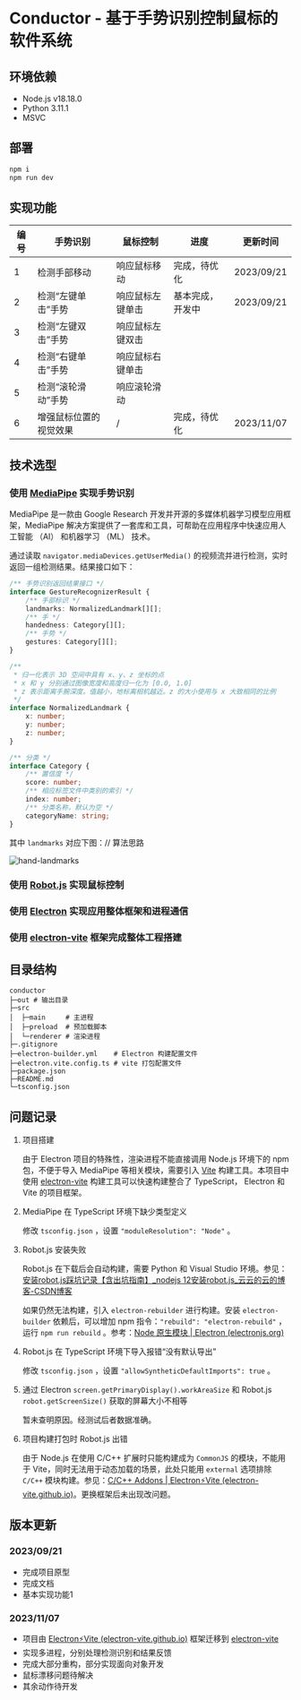 # Conductor - 基于手势识别控制鼠标的软件系统

## 环境依赖

- Node.js v18.18.0
- Python 3.11.1
- MSVC

## 部署

``` powershell
npm i
npm run dev
```

## 实现功能

| 编号 | 手势识别               | 鼠标控制         | 进度             | 更新时间   |
| ---- | ---------------------- | ---------------- | ---------------- | ---------- |
| 1    | 检测手部移动           | 响应鼠标移动     | 完成，待优化     | 2023/09/21 |
| 2    | 检测“左键单击”手势     | 响应鼠标左键单击 | 基本完成，开发中 | 2023/09/21 |
| 3    | 检测“左键双击”手势     | 响应鼠标左键双击 |                  |            |
| 4    | 检测“右键单击”手势     | 响应鼠标右键单击 |                  |            |
| 5    | 检测“滚轮滑动”手势     | 响应滚轮滑动     |                  |            |
| 6    | 增强鼠标位置的视觉效果 | /                | 完成，待优化     | 2023/11/07 |

## 技术选型

### 使用 [MediaPipe](https://developers.google.cn/mediapipe/solutions/vision/gesture_recognizer) 实现手势识别

MediaPipe 是一款由 Google Research 开发并开源的多媒体机器学习模型应用框架，MediaPipe 解决方案提供了一套库和工具，可帮助在应用程序中快速应用人工智能 （AI） 和机器学习 （ML） 技术。

通过读取 `navigator.mediaDevices.getUserMedia()` 的视频流并进行检测，实时返回一组检测结果。结果接口如下：

``` typescript
/** 手势识别返回结果接口 */
interface GestureRecognizerResult {
    /** 手部标识 */
    landmarks: NormalizedLandmark[][];
    /** 手 */
    handedness: Category[][];
    /** 手势 */
    gestures: Category[][];
}

/**
 * 归一化表示 3D 空间中具有 x、y、z 坐标的点
 * x 和 y 分别通过图像宽度和高度归一化为 [0.0, 1.0]
 * z 表示距离手腕深度。值越小，地标离相机越近。z 的大小使用与 x 大致相同的比例
 */
interface NormalizedLandmark {
    x: number;
    y: number;
    z: number;
}

/** 分类 */
interface Category {
    /** 置信度 */
    score: number;
    /** 相应标签文件中类别的索引 */
    index: number;
    /** 分类名称，默认为空 */
    categoryName: string;
}
```

其中 `landmarks` 对应下图：// 算法思路

![hand-landmarks](https://developers.google.cn/static/mediapipe/images/solutions/hand-landmarks.png)

### 使用 [Robot.js](http://robotjs.io/) 实现鼠标控制

### 使用 [Electron](https://www.electronjs.org/zh/) 实现应用整体框架和进程通信

### 使用 [electron-vite](https://cn.electron-vite.org/) 框架完成整体工程搭建

## 目录结构

```
conductor
├─out # 输出目录
├─src
│  ├─main     # 主进程
│  ├─preload  # 预加载脚本
│  └─renderer # 渲染进程
├─.gitignore
├─electron-builder.yml    # Electron 构建配置文件
├─electron.vite.config.ts # vite 打包配置文件
├─package.json
├─README.md
└─tsconfig.json
```

## 问题记录

1. 项目搭建

   由于 Electron 项目的特殊性，渲染进程不能直接调用 Node.js 环境下的 npm 包，不便于导入 MediaPipe 等相关模块，需要引入 [Vite](https://cn.vitejs.dev/) 构建工具。本项目中使用 [electron-vite](https://cn.electron-vite.org/) 构建工具可以快速构建整合了 TypeScript， Electron 和 Vite 的项目框架。

2. MediaPipe 在 TypeScript 环境下缺少类型定义

   修改 `tsconfig.json` ，设置 `"moduleResolution": "Node"` 。

3. Robot.js 安装失败

   Robot.js 在下载后会自动构建，需要 Python 和 Visual Studio 环境。参见：[安装robot.js踩坑记录【含出坑指南】_nodejs 12安装robot.js_云云的云的博客-CSDN博客](https://blog.csdn.net/Cloud1209/article/details/120390880)

   如果仍然无法构建，引入 `electron-rebuilder` 进行构建。安装 `electron-builder` 依赖后，可以增加 npm 指令：`"rebuild": "electron-rebuild"` ，运行 `npm run rebuild` 。参考：[Node 原生模块 | Electron (electronjs.org)](https://www.electronjs.org/zh/docs/latest/tutorial/using-native-node-modules)

4. Robot.js 在 TypeScript 环境下导入报错“没有默认导出”

   修改 `tsconfig.json` ，设置 `"allowSyntheticDefaultImports": true` 。

5. 通过 Electron `screen.getPrimaryDisplay().workAreaSize` 和 Robot.js `robot.getScreenSize()` 获取的屏幕大小不相等

   暂未查明原因。经测试后者数据准确。

6. 项目构建打包时 Robot.js 出错

   由于 Node.js 在使用 C/C++ 扩展时只能构建成为 `CommonJS` 的模块，不能用于 Vite，同时无法用于动态加载的场景，此处只能用 `external` 选项排除 `C/C++` 模块构建。参见：[C/C++ Addons | Electron⚡️Vite (electron-vite.github.io)](https://electron-vite.github.io/guide/cpp-addons.html)。更换框架后未出现改问题。

## 版本更新

### 2023/09/21

- 完成项目原型
- 完成文档
- 基本实现功能1

### 2023/11/07

- 项目由 [Electron⚡️Vite (electron-vite.github.io)](https://electron-vite.github.io) 框架迁移到 [electron-vite](https://cn.electron-vite.org/) 
- 实现多进程，分别处理检测识别和结果反馈
- 完成大部分重构，部分实现面向对象开发
- 鼠标漂移问题待解决
- 其余动作待开发

